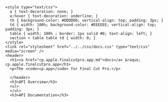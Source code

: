     <style type="text/css">
      a { text-decoration: none; }
      a:hover { text-decoration: underline; }
      th { background-color: #DDDDDD; vertical-align: top; padding: 3px; }
      td { width: 100%; background-color: #EEEEEE; vertical-align: top; padding: 3px; }
      table { width: 100% ; border: 1px solid #0; text-align: left; }
      section > table table td { width: 0; }
    </style>
    <link rel="stylesheet" href="../../css/docs.css" type="text/css" media="screen" />
    <header>
      <h1><a href="cp.apple.finalcutpro.app.md">docs</a> &raquo; cp.apple.finalcutpro.app</h1>
      <p>The <code>cp.app</code> for Final Cut Pro.</p>

      </header>
      <h3>API Overview</h3>
      <ul>
      </ul>
      <h3>API Documentation</h3>
